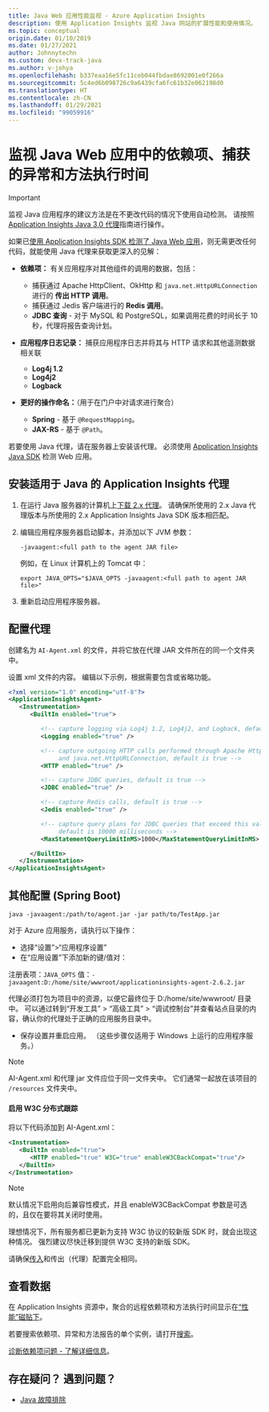 ```yaml
---
title: Java Web 应用性能监视 - Azure Application Insights
description: 使用 Application Insights 监视 Java 网站的扩展性能和使用情况。
ms.topic: conceptual
origin.date: 01/10/2019
ms.date: 01/27/2021
author: Johnnytechn
ms.custom: devx-track-java
ms.author: v-johya
ms.openlocfilehash: b337eaa16e5fc11ceb044fbdae8692001e0f266a
ms.sourcegitcommit: 5c4ed6b098726c9a6439cfa6fc61b32e062198d0
ms.translationtype: HT
ms.contentlocale: zh-CN
ms.lasthandoff: 01/29/2021
ms.locfileid: "99059916"
---
```

# <a name="monitor-dependencies-caught-exceptions-and-method-execution-times-in-java-web-apps"></a>监视 Java Web 应用中的依赖项、捕获的异常和方法执行时间

> [!IMPORTANT]
> 监视 Java 应用程序的建议方法是在不更改代码的情况下使用自动检测。 请按照 [Application Insights Java 3.0 代理](./java-in-process-agent.md)指南进行操作。

如果已[使用 Application Insights SDK 检测了 Java Web 应用][java]，则无需更改任何代码，就能使用 Java 代理来获取更深入的见解：

* **依赖项：** 有关应用程序对其他组件的调用的数据，包括：
  * 捕获通过 Apache HttpClient、OkHttp 和 `java.net.HttpURLConnection` 进行的 **传出 HTTP 调用**。
  * 捕获通过 Jedis 客户端进行的 **Redis 调用**。
  * **JDBC 查询** - 对于 MySQL 和 PostgreSQL，如果调用花费的时间长于 10 秒，代理将报告查询计划。

* **应用程序日志记录：** 捕获应用程序日志并将其与 HTTP 请求和其他遥测数据相关联
  * **Log4j 1.2**
  * **Log4j2**
  * **Logback**

* **更好的操作命名：**（用于在门户中对请求进行聚合）
  * **Spring** - 基于 `@RequestMapping`。
  * **JAX-RS** - 基于 `@Path`。 

若要使用 Java 代理，请在服务器上安装该代理。 必须使用 [Application Insights Java SDK][java] 检测 Web 应用。 

## <a name="install-the-application-insights-agent-for-java"></a>安装适用于 Java 的 Application Insights 代理
1. 在运行 Java 服务器的计算机上[下载 2.x 代理](https://github.com/microsoft/ApplicationInsights-Java/releases/tag/2.6.2)。 请确保所使用的 2.x Java 代理版本与所使用的 2.x Application Insights Java SDK 版本相匹配。
2. 编辑应用程序服务器启动脚本，并添加以下 JVM 参数：
   
    `-javaagent:<full path to the agent JAR file>`
   
    例如，在 Linux 计算机上的 Tomcat 中：
   
    `export JAVA_OPTS="$JAVA_OPTS -javaagent:<full path to agent JAR file>"`
3. 重新启动应用程序服务器。

## <a name="configure-the-agent"></a>配置代理
创建名为 `AI-Agent.xml` 的文件，并将它放在代理 JAR 文件所在的同一个文件夹中。

设置 xml 文件的内容。 编辑以下示例，根据需要包含或省略功能。

```XML
<?xml version="1.0" encoding="utf-8"?>
<ApplicationInsightsAgent>
   <Instrumentation>
      <BuiltIn enabled="true">

         <!-- capture logging via Log4j 1.2, Log4j2, and Logback, default is true -->
         <Logging enabled="true" />

         <!-- capture outgoing HTTP calls performed through Apache HttpClient, OkHttp,
              and java.net.HttpURLConnection, default is true -->
         <HTTP enabled="true" />

         <!-- capture JDBC queries, default is true -->
         <JDBC enabled="true" />

         <!-- capture Redis calls, default is true -->
         <Jedis enabled="true" />

         <!-- capture query plans for JDBC queries that exceed this value (MySQL, PostgreSQL),
              default is 10000 milliseconds -->
         <MaxStatementQueryLimitInMS>1000</MaxStatementQueryLimitInMS>

      </BuiltIn>
   </Instrumentation>
</ApplicationInsightsAgent>
```

## <a name="additional-config-spring-boot"></a>其他配置 (Spring Boot)

`java -javaagent:/path/to/agent.jar -jar path/to/TestApp.jar`

对于 Azure 应用服务，请执行以下操作：

* 选择“设置”>“应用程序设置”
* 在“应用设置”下添加新的键/值对：

注册表项：`JAVA_OPTS` 值：`-javaagent:D:/home/site/wwwroot/applicationinsights-agent-2.6.2.jar`

代理必须打包为项目中的资源，以便它最终位于 D:/home/site/wwwroot/ 目录中。 可以通过转到“开发工具” > “高级工具” > “调试控制台”并查看站点目录的内容，确认你的代理处于正确的应用服务目录中。    

* 保存设置并重启应用。 （这些步骤仅适用于 Windows 上运行的应用程序服务。）

> [!NOTE]
> AI-Agent.xml 和代理 jar 文件应位于同一文件夹中。 它们通常一起放在该项目的 `/resources` 文件夹中。  

#### <a name="enable-w3c-distributed-tracing"></a>启用 W3C 分布式跟踪

将以下代码添加到 AI-Agent.xml：

```xml
<Instrumentation>
   <BuiltIn enabled="true">
      <HTTP enabled="true" W3C="true" enableW3CBackCompat="true"/>
   </BuiltIn>
</Instrumentation>
```

> [!NOTE]
> 默认情况下启用向后兼容性模式，并且 enableW3CBackCompat 参数是可选的，且仅在要将其关闭时使用。 

理想情况下，所有服务都已更新为支持 W3C 协议的较新版 SDK 时，就会出现这种情况。 强烈建议尽快迁移到提供 W3C 支持的新版 SDK。

请确保[传入](correlation.md#enable-w3c-distributed-tracing-support-for-java-apps)和传出（代理）配置完全相同。

## <a name="view-the-data"></a>查看数据
在 Application Insights 资源中，聚合的远程依赖项和方法执行时间显示在[“性能”磁贴下][metrics]。

若要搜索依赖项、异常和方法报告的单个实例，请打开[搜索][diagnostic]。

[诊断依赖项问题 - 了解详细信息](./asp-net-dependencies.md#diagnosis)。

## <a name="questions-problems"></a>存在疑问？ 遇到问题？
* [Java 故障排除](java-troubleshoot.md)

<!--Link references-->

[api]: ./api-custom-events-metrics.md
[apiexceptions]: ./api-custom-events-metrics.md#track-exception
[diagnostic]: ./diagnostic-search.md
[java]: java-get-started.md
[javalogs]: java-trace-logs.md
[metrics]: ../platform/metrics-charts.md


